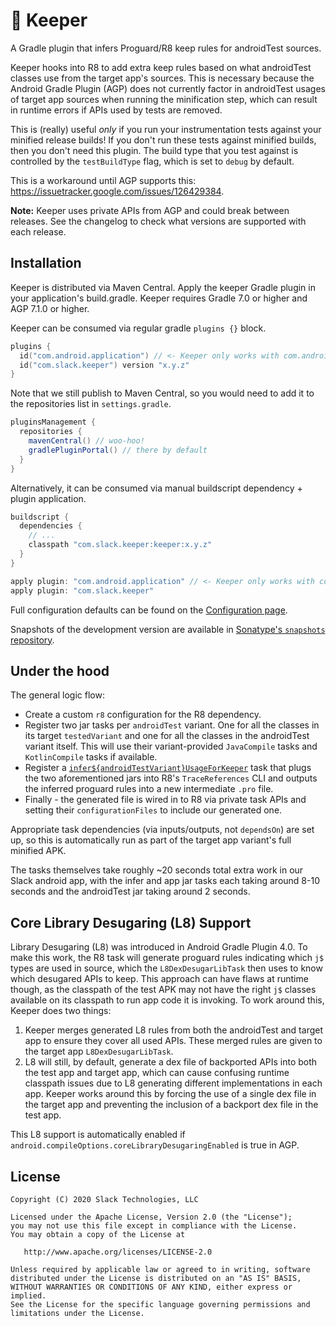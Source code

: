 🥅 Keeper
========

A Gradle plugin that infers Proguard/R8 keep rules for androidTest sources.

Keeper hooks into R8 to add extra keep rules based on what androidTest classes use from the
target app's sources. This is necessary because the Android Gradle Plugin (AGP) does not currently
factor in androidTest usages of target app sources when running the minification step, which can
result in runtime errors if APIs used by tests are removed.

This is (really) useful _only_ if you run your instrumentation tests against your minified release
builds! If you don't run these tests against minified builds, then you don't need this plugin. The
build type that you test against is controlled by the `testBuildType` flag, which is set to
`debug` by default.

This is a workaround until AGP supports this: https://issuetracker.google.com/issues/126429384.

**Note:** Keeper uses private APIs from AGP and could break between releases. See the changelog to
check what versions are supported with each release.

## Installation

Keeper is distributed via Maven Central. Apply the keeper Gradle plugin in your application's
build.gradle. Keeper requires Gradle 7.0 or higher and AGP 7.1.0 or higher.

Keeper can be consumed via regular gradle `plugins {}` block.

```kotlin
plugins {
  id("com.android.application") // <- Keeper only works with com.android.application!
  id("com.slack.keeper") version "x.y.z"
}
```

Note that we still publish to Maven Central, so you would need to add it to the repositories list
in `settings.gradle`.

```gradle
pluginsManagement {
  repositories {
    mavenCentral() // woo-hoo!
    gradlePluginPortal() // there by default
  }
}
```

Alternatively, it can be consumed via manual buildscript dependency + plugin application.

```groovy
buildscript {
  dependencies {
    // ...
    classpath "com.slack.keeper:keeper:x.y.z"
  }
}

apply plugin: "com.android.application" // <- Keeper only works with com.android.application!
apply plugin: "com.slack.keeper"
```

Full configuration defaults can be found on the [Configuration page](configuration.md).

Snapshots of the development version are available in [Sonatype's `snapshots` repository][snapshots].

## Under the hood

The general logic flow:

* Create a custom `r8` configuration for the R8 dependency.
* Register two jar tasks per `androidTest` variant. One for all the classes in its target `testedVariant`
  and one for all the classes in the androidTest variant itself. This will use their variant-provided
  `JavaCompile` tasks and `KotlinCompile` tasks if available.
* Register a [`infer${androidTestVariant}UsageForKeeper`](https://github.com/slackhq/keeper/blob/main/keeper-gradle-plugin/src/main/kotlin/com/slack/keeper/InferAndroidTestKeepRules.kt)
  task that plugs the two aforementioned jars into R8's `TraceReferences` CLI and outputs the inferred
  proguard rules into a new intermediate `.pro` file.
* Finally - the generated file is wired in to R8 via private task APIs and setting their
  `configurationFiles` to include our generated one.

Appropriate task dependencies (via inputs/outputs, not `dependsOn`) are set up, so this is
automatically run as part of the target app variant's full minified APK.

The tasks themselves take roughly ~20 seconds total extra work in our Slack android app, with the
infer and app jar tasks each taking around 8-10 seconds and the androidTest jar taking around 2 seconds.

## Core Library Desugaring (L8) Support

Library Desugaring (L8) was introduced in Android Gradle Plugin 4.0. To make this work, the R8 task
will generate proguard rules indicating which `j$` types are used in source, which the `L8DexDesugarLibTask`
then uses to know which desugared APIs to keep. This approach can have flaws at runtime though, as the
classpath of the test APK may not have the right `j$` classes available on its classpath to run app
code it is invoking. To work around this, Keeper does two things:

1. Keeper merges generated L8 rules from both the androidTest and target app to ensure they cover all
   used APIs. These merged rules are given to the target app `L8DexDesugarLibTask`.
2. L8 will still, by default, generate a dex file of backported APIs into both the test app and target
   app, which can cause confusing runtime classpath issues due to L8 generating different implementations
   in each app. Keeper works around this by forcing the use of a single dex file in the target app and
   preventing the inclusion of a backport dex file in the test app.

This L8 support is automatically enabled if `android.compileOptions.coreLibraryDesugaringEnabled` is
true in AGP.

License
-------

    Copyright (C) 2020 Slack Technologies, LLC

    Licensed under the Apache License, Version 2.0 (the "License");
    you may not use this file except in compliance with the License.
    You may obtain a copy of the License at

       http://www.apache.org/licenses/LICENSE-2.0

    Unless required by applicable law or agreed to in writing, software
    distributed under the License is distributed on an "AS IS" BASIS,
    WITHOUT WARRANTIES OR CONDITIONS OF ANY KIND, either express or implied.
    See the License for the specific language governing permissions and
    limitations under the License.

 [snapshots]: https://oss.sonatype.org/content/repositories/snapshots/
